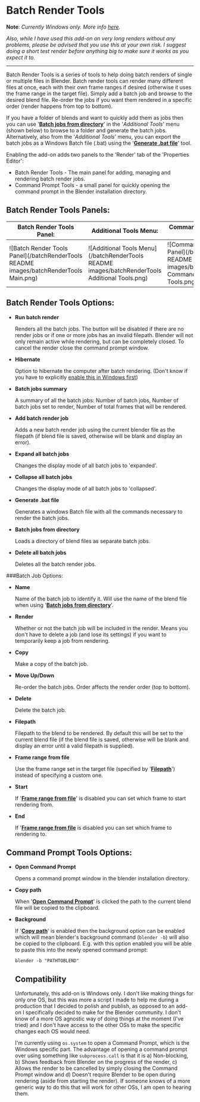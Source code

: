 # Batch Render Tools

**Note**: *Currently Windows only. More info [here](#compatibility).*

*Also, while I have used this add-on on very long renders without any problems, please be advised that you use this at your own risk. I suggest doing a short test render before anything big to make sure it works as you expect it to.*

---

Batch Render Tools is a series of tools to help doing batch renders of single or multiple files in Blender. Batch render tools can render many different files at once, each with their own frame ranges if desired (otherwise it uses the frame range in the target file). Simply add a batch job and browse to the desired blend file. Re-order the jobs if you want them rendered in a specific order (render happens from top to bottom).

If you have a folder of blends and want to quickly add them as jobs then you can use '**[Batch jobs from directory](#batchJobsFromDirectory)**' in the '*Additional Tools*' menu (shown below) to browse to a folder and generate the batch jobs. Alternatively, also from the '*Additional Tools*' menu, you can export the batch jobs as a Windows Batch file (.bat) using the '**[Generate .bat file](#generateBatFile)**' tool.

Enabling the add-on adds two panels to the 'Render' tab of the 'Properties Editor':
 - Batch Render Tools - The main panel for adding, managing and rendering batch render jobs.
 - Command Prompt Tools - a small panel for quickly opening the command prompt in the Blender installation directory.

## Batch Render Tools Panels:

| Batch Render Tools Panel: | Additional Tools Menu: | Command Prompt Tools Panel: |
| ------------- | ------------- | ------------- |
| ![Batch Render Tools Panel](/batchRenderTools README images/batchRenderTools Main.png) | ![Additional Tools Menu](/batchRenderTools README images/batchRenderTools Additional Tools.png) | ![Command Prompt Tools Panel](/batchRenderTools README images/batchRenderTools Command Prompt Tools.png) 

## Batch Render Tools Options:

+ **Run batch render**

  Renders all the batch jobs. The button will be disabled if there are no render jobs or if one or more jobs has an invalid filepath. Blender will not only remain active while rendering, but can be completely closed. To cancel the render close the command prompt window.

+ **Hibernate**

  Option to hibernate the computer after batch rendering. (Don't know if you have to explicitly [enable this in Windows first](https://support.microsoft.com/en-gb/kb/920730))

+ **Batch jobs summary**

  A summary of all the batch jobs: Number of batch jobs, Number of batch jobs set to render, Number of total frames that will be rendered.

+ **Add batch render job**

  Adds a new batch render job using the current blender file as the filepath (if blend file is saved, otherwise will be blank and display an error).

+ **Expand all batch jobs**

  Changes the display mode of all batch jobs to 'expanded'.

+ **Collapse all batch jobs**

  Changes the display mode of all batch jobs to 'collapsed'.

+ <a name="generateBatFile"></a>**Generate .bat file**

  Generates a windows Batch file with all the commands necessary to render the batch jobs.

+ <a name="batchJobsFromDirectory"></a>**Batch jobs from directory**

  Loads a directory of blend files as separate batch jobs.

+ **Delete all batch jobs**

  Deletes all the batch render jobs.

###Batch Job Options:

+ **Name**

  Name of the batch job to identify it. Will use the name of the blend file when using '**[Batch jobs from directory](#batchJobsFromDirectory)**'.

+ **Render**

  Whether or not the batch job will be included in the render. Means you don't have to delete a job (and lose its settings) if you want to temporarily keep a job from rendering.

+ **Copy**

  Make a copy of the batch job.

+ **Move Up/Down**

  Re-order the batch jobs. Order affects the render order (top to bottom).

+ **Delete**

  Delete the batch job.

+ <a name="filepath"></a>**Filepath**

  Filepath to the blend to be rendered. By default this will be set to the current blend file (if the blend file is saved, otherwise will be blank and display an error until a valid filepath is supplied).

+ <a name="frameRangeFromFile"></a>**Frame range from file**
 
  Use the frame range set in the target file (specified by '[**Filepath**](#filepath)') instead of specifying a custom one.

+ **Start**
 
  If '[**Frame range from file**](#frameRangeFromFile)' is disabled you can set which frame to start rendering from.

+ **End**

  If '[**Frame range from file**](#frameRangeFromFile) is disabled you can set which frame to rendering to.

## Command Prompt Tools Options:

+ <a name="openCommandPrompt"></a>**Open Command Prompt**

  Opens a command prompt window in the blender installation directory.

+ <a name="copyPath"></a>**Copy path**

  When '[**Open Command Prompt**](#openCommandPrompt)' is clicked the path to the current blend file will be copied to the clipboard.

+ **Background**

  If '[**Copy path**](#copyPath)' is enabled then the background option can be enabled which will mean blender's background command (`blender -b`) will also be copied to the clipboard. E.g. with this option enabled you will be able to paste this into the newly opened command prompt:
  
  `blender -b "PATHTOBLEND" `
  
  ## <a name="compatibility">Compatibility
  
  Unfortunately, this add-on is Windows only. I don't like making things for only one OS, but this was more a script I made to help me during a production that I decided to polish and publish, as opposed to an add-on I specifically decided to make for the Blender community. I don't know of a more OS agnostic way of doing things at the moment (I've tried) and I don't have access to the other OSs to make the specific changes each OS would need.
  
  I'm currently using `os.system` to open a Command Prompt, which is the Windows specific part. The advantage of opening a command prompt over using something like `subprocess.call` is that it is a) Non-blocking, b) Shows feedback from Blender on the progress of the render, c) Allows the render to be cancelled by simply closing the Command Prompt window and d) Doesn't require Blender to be open during rendering (aside from starting the render). If someone knows of a more generic way to do this that will work for other OSs, I am open to hearing them.
